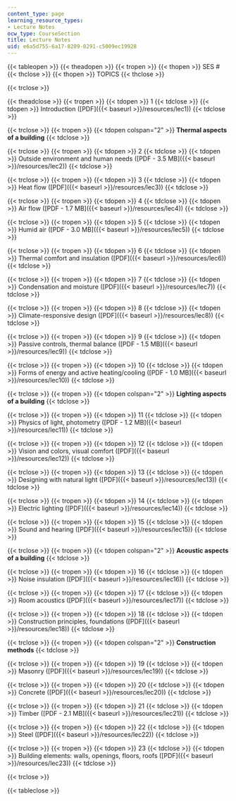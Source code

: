 ```yaml
---
content_type: page
learning_resource_types:
- Lecture Notes
ocw_type: CourseSection
title: Lecture Notes
uid: e6a5d755-6a17-8209-0291-c5009ec19928
---
```


{{< tableopen >}}
{{< theadopen >}}
{{< tropen >}}
{{< thopen >}}
SES #
{{< thclose >}}
{{< thopen >}}
TOPICS
{{< thclose >}}

{{< trclose >}}

{{< theadclose >}}
{{< tropen >}}
{{< tdopen >}}
1
{{< tdclose >}}
{{< tdopen >}}
Introduction ([PDF]({{< baseurl >}}/resources/lec1))
{{< tdclose >}}

{{< trclose >}}
{{< tropen >}}
{{< tdopen colspan="2" >}}
**Thermal aspects of a building**
{{< tdclose >}}

{{< trclose >}}
{{< tropen >}}
{{< tdopen >}}
2
{{< tdclose >}}
{{< tdopen >}}
Outside environment and human needs ([PDF - 3.5 MB]({{< baseurl >}}/resources/lec2))
{{< tdclose >}}

{{< trclose >}}
{{< tropen >}}
{{< tdopen >}}
3
{{< tdclose >}}
{{< tdopen >}}
Heat flow ([PDF]({{< baseurl >}}/resources/lec3))
{{< tdclose >}}

{{< trclose >}}
{{< tropen >}}
{{< tdopen >}}
4
{{< tdclose >}}
{{< tdopen >}}
Air flow ([PDF - 1.7 MB]({{< baseurl >}}/resources/lec4))
{{< tdclose >}}

{{< trclose >}}
{{< tropen >}}
{{< tdopen >}}
5
{{< tdclose >}}
{{< tdopen >}}
Humid air ([PDF - 3.0 MB]({{< baseurl >}}/resources/lec5))
{{< tdclose >}}

{{< trclose >}}
{{< tropen >}}
{{< tdopen >}}
6
{{< tdclose >}}
{{< tdopen >}}
Thermal comfort and insulation ([PDF]({{< baseurl >}}/resources/lec6))
{{< tdclose >}}

{{< trclose >}}
{{< tropen >}}
{{< tdopen >}}
7
{{< tdclose >}}
{{< tdopen >}}
Condensation and moisture ([PDF]({{< baseurl >}}/resources/lec7))
{{< tdclose >}}

{{< trclose >}}
{{< tropen >}}
{{< tdopen >}}
8
{{< tdclose >}}
{{< tdopen >}}
Climate-responsive design ([PDF]({{< baseurl >}}/resources/lec8))
{{< tdclose >}}

{{< trclose >}}
{{< tropen >}}
{{< tdopen >}}
9
{{< tdclose >}}
{{< tdopen >}}
Passive controls, thermal balance ([PDF - 1.5 MB]({{< baseurl >}}/resources/lec9))
{{< tdclose >}}

{{< trclose >}}
{{< tropen >}}
{{< tdopen >}}
10
{{< tdclose >}}
{{< tdopen >}}
Forms of energy and active heating/cooling ([PDF - 1.0 MB]({{< baseurl >}}/resources/lec10))
{{< tdclose >}}

{{< trclose >}}
{{< tropen >}}
{{< tdopen colspan="2" >}}
**Lighting aspects of a building**
{{< tdclose >}}

{{< trclose >}}
{{< tropen >}}
{{< tdopen >}}
11
{{< tdclose >}}
{{< tdopen >}}
Physics of light, photometry ([PDF - 1.2 MB]({{< baseurl >}}/resources/lec11))
{{< tdclose >}}

{{< trclose >}}
{{< tropen >}}
{{< tdopen >}}
12
{{< tdclose >}}
{{< tdopen >}}
Vision and colors, visual comfort ([PDF]({{< baseurl >}}/resources/lec12))
{{< tdclose >}}

{{< trclose >}}
{{< tropen >}}
{{< tdopen >}}
13
{{< tdclose >}}
{{< tdopen >}}
Designing with natural light ([PDF]({{< baseurl >}}/resources/lec13))
{{< tdclose >}}

{{< trclose >}}
{{< tropen >}}
{{< tdopen >}}
14
{{< tdclose >}}
{{< tdopen >}}
Electric lighting ([PDF]({{< baseurl >}}/resources/lec14))
{{< tdclose >}}

{{< trclose >}}
{{< tropen >}}
{{< tdopen >}}
15
{{< tdclose >}}
{{< tdopen >}}
Sound and hearing ([PDF]({{< baseurl >}}/resources/lec15))
{{< tdclose >}}

{{< trclose >}}
{{< tropen >}}
{{< tdopen colspan="2" >}}
**Acoustic aspects of a building**
{{< tdclose >}}

{{< trclose >}}
{{< tropen >}}
{{< tdopen >}}
16
{{< tdclose >}}
{{< tdopen >}}
Noise insulation ([PDF]({{< baseurl >}}/resources/lec16))
{{< tdclose >}}

{{< trclose >}}
{{< tropen >}}
{{< tdopen >}}
17
{{< tdclose >}}
{{< tdopen >}}
Room acoustics ([PDF]({{< baseurl >}}/resources/lec17))
{{< tdclose >}}

{{< trclose >}}
{{< tropen >}}
{{< tdopen >}}
18
{{< tdclose >}}
{{< tdopen >}}
Construction principles, foundations ([PDF]({{< baseurl >}}/resources/lec18))
{{< tdclose >}}

{{< trclose >}}
{{< tropen >}}
{{< tdopen colspan="2" >}}
**Construction methods**
{{< tdclose >}}

{{< trclose >}}
{{< tropen >}}
{{< tdopen >}}
19
{{< tdclose >}}
{{< tdopen >}}
Masonry ([PDF]({{< baseurl >}}/resources/lec19))
{{< tdclose >}}

{{< trclose >}}
{{< tropen >}}
{{< tdopen >}}
20
{{< tdclose >}}
{{< tdopen >}}
Concrete ([PDF]({{< baseurl >}}/resources/lec20))
{{< tdclose >}}

{{< trclose >}}
{{< tropen >}}
{{< tdopen >}}
21
{{< tdclose >}}
{{< tdopen >}}
Timber ([PDF - 2.1 MB]({{< baseurl >}}/resources/lec21))
{{< tdclose >}}

{{< trclose >}}
{{< tropen >}}
{{< tdopen >}}
22
{{< tdclose >}}
{{< tdopen >}}
Steel ([PDF]({{< baseurl >}}/resources/lec22))
{{< tdclose >}}

{{< trclose >}}
{{< tropen >}}
{{< tdopen >}}
23
{{< tdclose >}}
{{< tdopen >}}
Building elements: walls, openings, floors, roofs ([PDF]({{< baseurl >}}/resources/lec23))
{{< tdclose >}}

{{< trclose >}}

{{< tableclose >}}